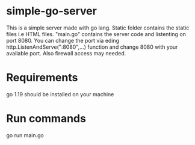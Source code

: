 # simple-go-server
This is a simple server made with go lang. Static folder contains the static files i.e HTML files.
"main.go" contains the server code and listenting on port 8080.
You can change the port via eding http.ListenAndServe(":8080",...) function and change 8080 with your available port. 
Also firewall access may needed.

# Requirements
go 1.19 should be installed on your machine

# Run commands
go run main.go

